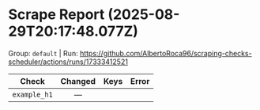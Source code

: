 # Scrape Report (2025-08-29T20:17:48.077Z)

Group: `default`  |  Run: https://github.com/AlbertoRoca96/scraping-checks-scheduler/actions/runs/17333412521

| Check | Changed | Keys | Error |
|---|:---:|:--|:--|
| `example_h1` | — |  |  |
